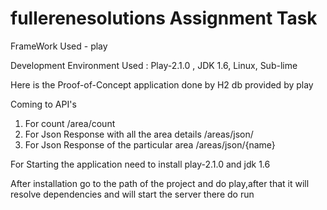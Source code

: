 # fullerenesolutions Assignment Task

FrameWork Used - play

Development Environment Used : Play-2.1.0 , JDK 1.6, Linux, Sub-lime

Here is the Proof-of-Concept application done by H2 db provided by play 

Coming to API's 
1. For count /area/count 
2. For Json Response with all the area details /areas/json/
3. For Json Response of the particular area /areas/json/{name}

For Starting the application need to install play-2.1.0 and jdk 1.6 

After installation go to the path of the project and do play,after that it will resolve dependencies and will start the server there do run
